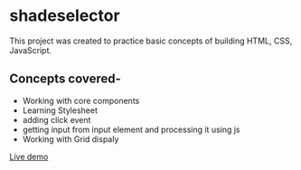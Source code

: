 # shadeselector
This project was created to practice basic concepts of building HTML, CSS, JavaScript.
## Concepts covered-
* Working with core components
* Learning Stylesheet
* adding click event
* getting input from input element and processing it using js
* Working with Grid dispaly


[Live demo](https://ipriyankrajai.github.io/shadeselector/)
